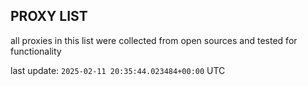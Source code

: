 ## PROXY LIST

all proxies in this list were collected from open sources and tested for functionality

last update: `2025-02-11 20:35:44.023484+00:00` UTC